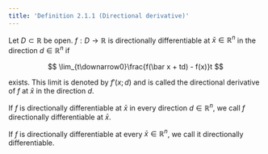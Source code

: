 ```yaml
---
title: 'Definition 2.1.1 (Directional derivative)'
---
```


Let $D\subset \mathbb R$ be open. $f:D\to\mathbb R$ is directionally
differentiable at $\bar x\in\mathbb R^n$ in the direction $d\in\mathbb
R^n$ if

$$
\lim_{t\downarrow0}\frac{f(\bar x + td) - f(x)}t
$$

exists. This limit is denoted by $f'(x;d)$ and is called the
directional derivative of $f$ at $\bar x$ in the direction $d$.

If $f$ is directionally differentiable at $\bar x$ in every direction
$d\in\mathbb R^n$, we call $f$ directionally differentiable at $\bar x$.

If $f$ is directionally differentiable at every $\bar x\in\mathbb
R^n$, we call it directionally differentiable.
